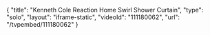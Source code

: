 {
    "title": "Kenneth Cole Reaction Home Swirl Shower Curtain",
    "type": "solo",
    "layout": "iframe-static",
    "videoId": "111180062",
    "url": "\/tvpembed\/111180062"
}